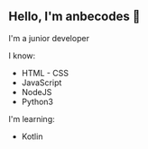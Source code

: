 ## Hello, I'm anbecodes 👋️
I'm a junior developer

I know:
- HTML - CSS
- JavaScript
- NodeJS
- Python3

I'm learning: 
- Kotlin